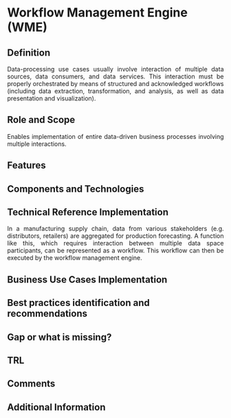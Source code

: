 # Workflow Management Engine (WME)

## Definition
<div align="justify">Data-processing use cases usually involve interaction of multiple data sources, data consumers, and data services. This interaction must be properly orchestrated by means of structured and acknowledged workflows (including data extraction, transformation, and analysis, as well as data presentation and visualization).</div> 

## Role and Scope
<div align="justify">Enables implementation of entire data-driven business processes involving multiple interactions.</div> 
  
## Features

## Components and Technologies

## Technical Reference Implementation

<div align="justify">In a manufacturing supply chain, data from various stakeholders (e.g. distributors, retailers) are aggregated for production forecasting. A function like this, which requires interaction between multiple data space participants, can be represented as a workflow. This workflow can then be executed by the workflow management engine.</div> 

## Business Use Cases Implementation

## Best practices identification and recommendations

## Gap or what is missing?

## TRL

## Comments

## Additional Information
